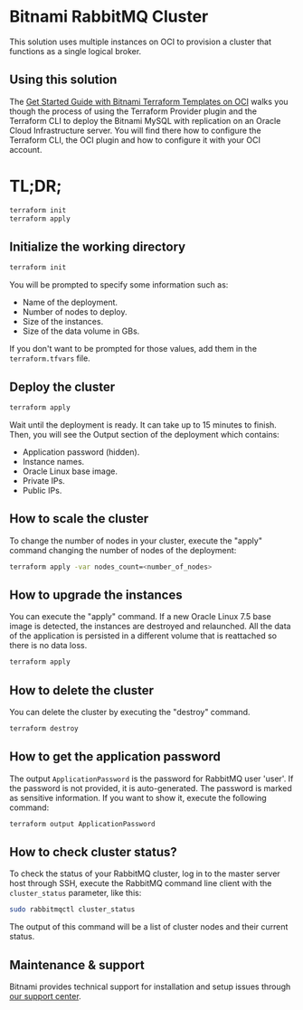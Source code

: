 # Bitnami RabbitMQ Cluster

This solution uses multiple instances on OCI to provision a cluster that
functions as a single logical broker.

## Using this solution

The [Get Started Guide with Bitnami Terraform Templates on OCI](https://docs.bitnami.com/oci/get-started-oci-terraform/)
walks you though the process of using the Terraform Provider plugin and the
Terraform CLI to deploy the Bitnami MySQL with replication on an Oracle
Cloud Infrastructure server. You will find there how to configure the
Terraform CLI, the OCI plugin and how to configure it with your OCI account.

# TL;DR;

```bash
terraform init
terraform apply
```

## Initialize the working directory

```bash
terraform init
```

You will be prompted to specify some information such as:
  - Name of the deployment.
  - Number of nodes to deploy.
  - Size of the instances.
  - Size of the data volume in GBs.

  If you don't want to be prompted for those values, add them in the
  `terraform.tfvars` file.

## Deploy the cluster

```bash
terraform apply
```

Wait until the deployment is ready. It can take up to 15 minutes to finish.
Then, you will see the Output section of the deployment which contains:
  - Application password (hidden).
  - Instance names.
  - Oracle Linux base image.
  - Private IPs.
  - Public IPs.

## How to scale the cluster

To change the number of nodes in your cluster, execute the "apply" command
changing the number of nodes of the deployment:

```bash
terraform apply -var nodes_count=<number_of_nodes>
```

## How to upgrade the instances

You can execute the "apply" command. If a new Oracle Linux 7.5 base image is
detected, the instances are destroyed and relaunched. All the data of the
application is persisted in a different volume that is reattached so there is
no data loss.

```bash
terraform apply
```

## How to delete the cluster

You can delete the cluster by executing the "destroy" command.

```bash
terraform destroy
```

## How to get the application password

The output `ApplicationPassword` is the password for RabbitMQ user 'user'. If the
password is not provided, it is auto-generated. The password is marked
as sensitive information. If you want to show it, execute the following
command:

```bash
terraform output ApplicationPassword
```

## How to check cluster status?

To check the status of your RabbitMQ cluster, log in to the master
server host through SSH, execute the RabbitMQ command line client with
the `cluster_status` parameter, like this:

```bash
sudo rabbitmqctl cluster_status
```

The output of this command will be a list of cluster nodes and their current
status.

## Maintenance & support

Bitnami provides technical support for installation and setup issues through
[our support center](https://bitnami.com/support/oci).
